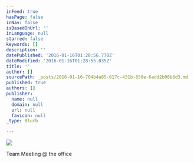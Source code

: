 ```yaml
---
inFeed: true
hasPage: false
inNav: false
isBasedOnUrl: ''
inLanguage: null
starred: false
keywords: []
description: ''
datePublished: '2016-01-16T01:28:56.770Z'
dateModified: '2016-01-16T01:28:55.035Z'
title: ''
author: []
sourcePath: _posts/2016-01-16-704b4a85-617c-431b-850e-6add2b08b6d3.md
published: true
authors: []
publisher:
  name: null
  domain: null
  url: null
  favicon: null
_type: Blurb

---
```

![](https://s3-us-west-2.amazonaws.com/the-grid-img/p/d9e326b8f51e71fdf45b03480ce4541cff3d8a47.png)

Team Meeting @ the office